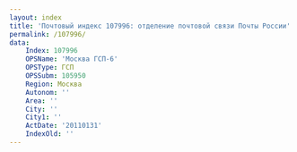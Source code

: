```yaml
---
layout: index
title: 'Почтовый индекс 107996: отделение почтовой связи Почты России'
permalink: /107996/
data:
    Index: 107996
    OPSName: 'Москва ГСП-6'
    OPSType: ГСП
    OPSSubm: 105950
    Region: Москва
    Autonom: ''
    Area: ''
    City: ''
    City1: ''
    ActDate: '20110131'
    IndexOld: ''
---
```


